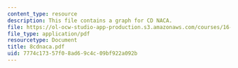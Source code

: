 ```yaml
---
content_type: resource
description: This file contains a graph for CD NACA.
file: https://ol-ocw-studio-app-production.s3.amazonaws.com/courses/16-100-aerodynamics-fall-2005/7774c17357f08ad69c4c09bf922a092b_8cdnaca.pdf
file_type: application/pdf
resourcetype: Document
title: 8cdnaca.pdf
uid: 7774c173-57f0-8ad6-9c4c-09bf922a092b
---
```


